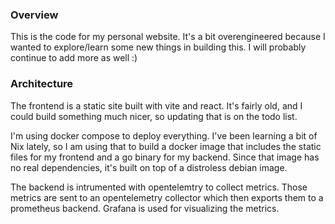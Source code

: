 ### Overview
This is the code for my personal website. It's a bit overengineered because I wanted to explore/learn some new things in building this. I will probably continue to add more as well :)

### Architecture
The frontend is a static site built with vite and react. It's fairly old, and I could build something much nicer, so updating that is on the todo list.

I'm using docker compose to deploy everything. I've been learning a bit of Nix lately, so I am using that to build a docker image that includes the static files for my frontend and a go binary for my backend. Since that image has no real dependencies, it's built on top of a distroless debian image.

The backend is intrumented with opentelemtry to collect metrics. Those metrics are sent to an opentelemetry collector which then exports them to a prometheus backend. Grafana is used for visualizing the metrics.
